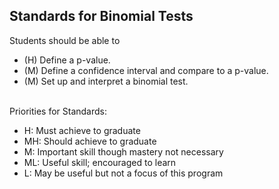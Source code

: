 ## Standards for Binomial Tests
Students should be able to
 * (H) Define a p-value.
 * (M) Define a confidence interval and compare to a p-value.
 * (M) Set up and interpret a binomial test.

<br/>Priorities for Standards:
 * H:  Must achieve to graduate
 * MH: Should achieve to graduate
 * M:  Important skill though mastery not necessary
 * ML: Useful skill; encouraged to learn
 * L:  May be useful but not a focus of this program